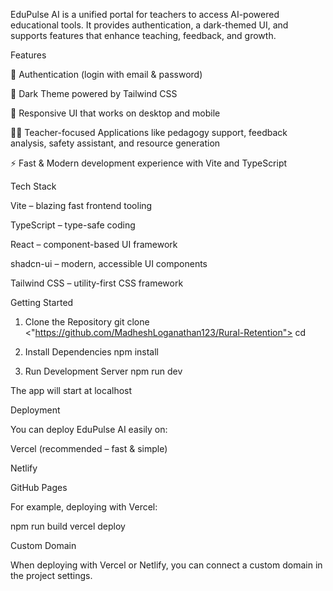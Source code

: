 EduPulse AI is a unified portal for teachers to access AI-powered educational tools.
It provides authentication, a dark-themed UI, and supports features that enhance teaching, feedback, and growth.

Features

🔐 Authentication (login with email & password)

🖤 Dark Theme powered by Tailwind CSS

📱 Responsive UI that works on desktop and mobile

🧑‍🏫 Teacher-focused Applications like pedagogy support, feedback analysis, safety assistant, and resource generation

⚡ Fast & Modern development experience with Vite and TypeScript

Tech Stack

Vite – blazing fast frontend tooling

TypeScript – type-safe coding

React – component-based UI framework

shadcn-ui – modern, accessible UI components

Tailwind CSS – utility-first CSS framework

Getting Started
1. Clone the Repository
git clone <"https://github.com/MadheshLoganathan123/Rural-Retention">
cd <Rural-Retention>

2. Install Dependencies
npm install

3. Run Development Server
npm run dev


The app will start at localhost 

Deployment

You can deploy EduPulse AI easily on:

Vercel (recommended – fast & simple)

Netlify

GitHub Pages

For example, deploying with Vercel:

npm run build
vercel deploy

Custom Domain

When deploying with Vercel or Netlify, you can connect a custom domain in the project settings.
